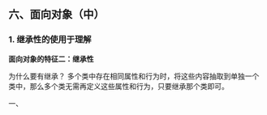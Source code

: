 ## 六、面向对象（中）

### 1. 继承性的使用于理解

**面向对象的特征二：继承性**

为什么要有继承？
多个类中存在相同属性和行为时，将这些内容抽取到单独一个类中，那么多个类无需再定义这些属性和行为，只要继承那个类即可。

一、

